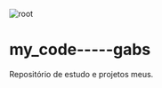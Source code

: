 ![root](https://user-images.githubusercontent.com/80588384/118814313-65eb9b00-b886-11eb-9496-de2bf152d496.png)
# my_code-----gabs
Repositório de estudo e projetos meus.

